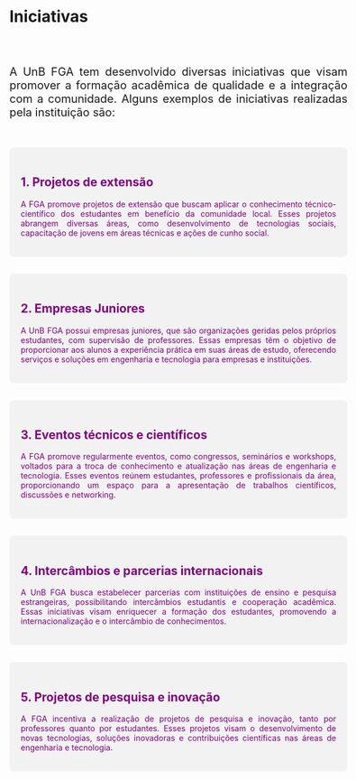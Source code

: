 <!DOCTYPE html>
<html>

<head>
<meta charset="UTF-8">
<title>Iniciativas UnB FGA</title>

<style>
.container {
display: grid;
grid-template-columns: repeat(auto-fit, minmax(600px, 1fr));
grid-gap: 30px;
}
.explicacao{
font-size: 20px;
text-align: justify;
}
.initiative {
background-color: #f2f2f2;
padding: 20px;
border-radius: 8px;
color: purple;
text-align: justify;
}
.centered-button {
display: block;
margin: 0 auto;
}

</style>
</head>

<body>

<div class="container">
<h1>Iniciativas</h1>

<div class="explicacao">
<p>A UnB FGA tem desenvolvido diversas iniciativas que visam promover a formação acadêmica de
qualidade e a integração com a comunidade. Alguns exemplos de iniciativas realizadas pela
instituição são:
</p>
</div>

<div class="initiative">
<h2>1. Projetos de extensão</h2>
<p>A FGA promove projetos de extensão que buscam aplicar o conhecimento técnico-científico dos estudantes em benefício da comunidade local. Esses projetos abrangem diversas áreas, como desenvolvimento de tecnologias sociais, capacitação de jovens em áreas técnicas e ações de cunho social.
</p>
<!--<a href="http://127.0.0.1:5500/test/index.html#/README">
<button class="centered-button">Saiba mais</button>
</a>-->
</div>

<div class="initiative">
<h2>2. Empresas Juniores</h2>
<p>A UnB FGA possui empresas juniores, que são organizações geridas pelos próprios estudantes, com supervisão de professores. Essas empresas têm o objetivo de proporcionar aos alunos a experiência prática em suas áreas de estudo, oferecendo serviços e soluções em engenharia e tecnologia para empresas e instituições.</p>
</div>

<div class="initiative">
<h2>3. Eventos técnicos e científicos</h2>
<p>A FGA promove regularmente eventos, como congressos, seminários e workshops, voltados para a troca de conhecimento e atualização nas áreas de engenharia e tecnologia. Esses eventos reúnem estudantes, professores e profissionais da área, proporcionando um espaço para a apresentação de trabalhos científicos, discussões e networking.</p>
</div>

<div class="initiative">
<h2>4. Intercâmbios e parcerias internacionais</h2>
<p>A UnB FGA busca estabelecer parcerias com instituições de ensino e pesquisa estrangeiras, possibilitando intercâmbios estudantis e cooperação acadêmica. Essas iniciativas visam enriquecer a formação dos estudantes, promovendo a internacionalização e o intercâmbio de conhecimentos.</p>
</div>

<div class="initiative">
<h2>5. Projetos de pesquisa e inovação</h2>
<p>A FGA incentiva a realização de projetos de pesquisa e inovação, tanto por professores quanto por estudantes. Esses projetos visam o desenvolvimento de novas tecnologias, soluções inovadoras e contribuições científicas nas áreas de engenharia e tecnologia.</p>
</div>
</div>
</body>
</html>